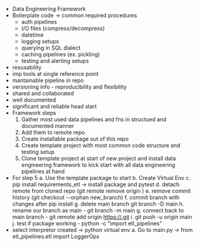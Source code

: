 - Data Engineering Framework
- Boilerplate code -> common required procedures
    - auth pipelines 
    - I/O files (compress/decompress)
    - datetime 
    - logging setups 
    - querying in SQL dialect 
    - caching pipelines (ex. pickling)
    - testing and alerting setups 
- resusability 
- imp tools at single reference point
- mantainable pipeline in repo
- versioning info - reproducibility and flexibility
- shared and collaborated
- well documented
- significant and reliable head start 
- Framework steps 
    1. Gather most used data pipelines and fns in structued and documented manner
    2. Add them to remote repo
    3. Create installable package out of this repo
    4. Create template project with most common code structure and testing setup
    5. Clone template project at start of new project and install data engineering framework to kick start with all data engineering pipelines at hand 
- For step 5 
    a. Use the template package to start 
    b. Create Virtual Env 
    c. pip install requirements_etl -> install package and pytest
    d. detach remote from cloned repo (git remote remove origin )
    e. remove commit history (git checkout --orphan new_branch)
    f. commit branch with changes after pip install
    g. delete main branch git branch -D main 
    h. rename our branch as main - git branch -m main
    g. connect back to main branch - git remote add origin <https://.git>
    i. git push -u origin main
    j. test if package working   - python -c "import etl_pipelines"
- select interpretor created -> python virtual env 
    a. Go to main.py  -> from etl_pipelines.etl import LoggerOps








